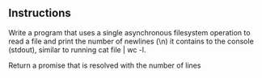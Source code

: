 ## Instructions

Write a program that uses a single asynchronous filesystem operation to read
a file and print the number of newlines (\n) it contains to the console (stdout),
similar to running cat file | wc -l.

Return a promise that is resolved with the number of lines
